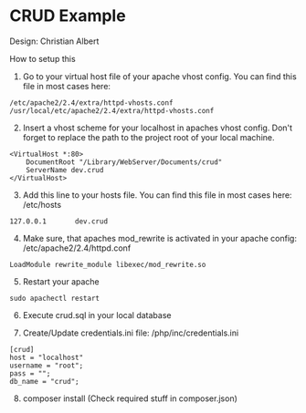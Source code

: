 # CRUD Example
Design: Christian Albert

How to setup this

1. Go to your virtual host file of your apache vhost config. You can find this file in most cases here:

```
/etc/apache2/2.4/extra/httpd-vhosts.conf
/usr/local/etc/apache2/2.4/extra/httpd-vhosts.conf
```

2. Insert a vhost scheme for your localhost in apaches vhost config. Don't forget to replace the path to the project root of your local machine.

```
<VirtualHost *:80>
    DocumentRoot "/Library/WebServer/Documents/crud"
    ServerName dev.crud
</VirtualHost>
```

3. Add this line to your hosts file. You can find this file in most cases here: /etc/hosts

```
127.0.0.1       dev.crud
```

4. Make sure, that apaches mod_rewrite is activated in your apache config: /etc/apache2/2.4/httpd.conf

```
LoadModule rewrite_module libexec/mod_rewrite.so
```

5. Restart your apache

```
sudo apachectl restart
```

6. Execute crud.sql in your local database

7. Create/Update credentials.ini file: /php/inc/credentials.ini

```
[crud]
host = "localhost"
username = "root";
pass = "";
db_name = "crud";
```

8. composer install (Check required stuff in composer.json)